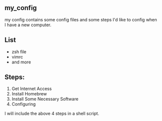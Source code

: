 ## my_config

my config contains some config files and some steps I'd like to config when I have a new computer.

## List
- zsh file
- vimrc
- and more

## Steps:
1. Get Internet Access
2. Install Homebrew
3. Install Some Necessary Software
4. Configuring

I will include the above 4 steps in a shell script.


